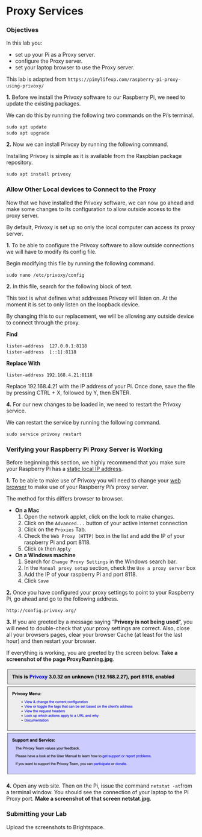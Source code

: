 # Proxy Services

### Objectives

In this lab you:

- set up your Pi as a Proxy server.
- configure the Proxy server.
- set your laptop browser to use the Proxy server.

This lab is adapted from `https://pimylifeup.com/raspberry-pi-proxy-using-privoxy/`

**1.** Before we install the Privoxy software to our Raspberry Pi, we need to update the  existing packages.

We can do this by running the following two commands on the Pi’s terminal.

```
sudo apt update
sudo apt upgrade
```

**2.** Now we can install Privoxy by running the following command.

Installing Privoxy is simple as it is available from the Raspbian package repository.

```
sudo apt install privoxy
```

### Allow Other Local devices to Connect to the Proxy

Now that we have installed the Privoxy software, we can now go ahead and make some changes to its configuration to allow outside access to the proxy server.

By default, Privoxy is set up so only the local computer can access its proxy server.

**1.** To be able to configure the Privoxy software to allow outside connections we will have to modify its config file.

Begin modifying this file by running the following command.

```
sudo nano /etc/privoxy/config
```

**2.** In this file, search for the following block of text.

This text is what defines what addresses Privoxy will listen on. At the moment it is set to only listen on the loopback device.

By changing this to our replacement, we will be allowing any outside device to connect through the proxy.

**Find**

```
listen-address  127.0.0.1:8118
listen-address  [::1]:8118
```

**Replace With**

```
listen-address 192.168.4.21:8118
```

Replace 192.168.4.21 with the IP address of your Pi. Once done, save the file by pressing CTRL + X, followed by Y, then ENTER.

**4.** For our new changes to be loaded in, we need to restart the Privoxy service.

We can restart the service by running the following command.

```
sudo service privoxy restart
```

### Verifying your Raspberry Pi Proxy Server is Working

Before beginning this section, we highly recommend that you make sure your Raspberry Pi has a [static local IP address](https://pimylifeup.com/raspberry-pi-static-ip-address/).

**1.** To be able to make use of Privoxy you will need to change your [web browser](https://pimylifeup.com/category/guides/browsers/) to make use of your Raspberry Pi’s proxy server.

The method for this differs browser to browser.

- **On a Mac**
  1. Open the network applet, click on the lock to make changes.
  2. Click on the `Advanced...` button of your active internet connection
  3. Click on the `Proxies` Tab.
  4. Check the `Web Proxy (HTTP)` box in the list and add the IP of your raspberry Pi and port 8118.
  5. Click `Ok` then `Apply`
- **On a Windows machine**
  1. Search for `Change Proxy Settings` in the Windows search bar.
  2. In the `Manual proxy setup` section, check the `Use a proxy server` box 
  3. Add the IP of your raspberry Pi and port 8118.
  4. Click `Save `

**2.** Once you have configured your proxy settings to point to your Raspberry Pi, go ahead and go to the following address.

```
http://config.privoxy.org/
```

**3.** If you are greeted by a message saying “**Privoxy is not being used**“, you will need to double-check that your proxy settings are correct. Also, close all your browsers pages, clear your browser Cache (at least for the last hour) and then restart your browser.

If everything is working, you are greeted by the screen below. **Take a screenshot of the page ProxyRunning.jpg**.

![](proxy.png)

**4.** Open any web site. Then on the Pi, issue the command `netstat -at`from a terminal window. You should see the connection of your laptop to the Pi Proxy port. **Make a screenshot of that screen netstat.jpg**.

### Submitting your Lab

Upload the screenshots to Brightspace.
